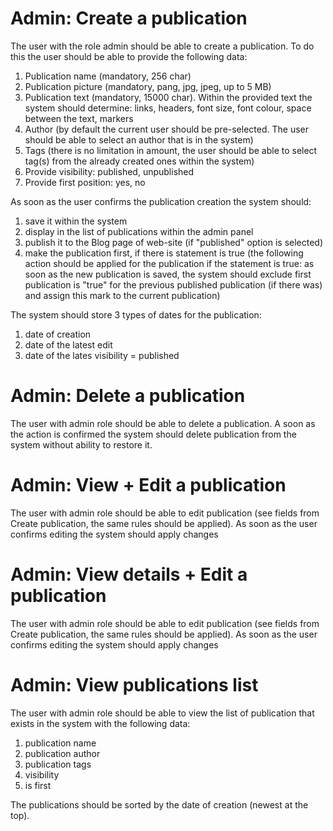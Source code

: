 # Admin: Create a publication

The user with the role admin should be able to create a publication. To do this the user should be able to provide the following data:
1. Publication name (mandatory, 256 char)
2. Publication picture (mandatory, pang, jpg, jpeg, up to 5 MB)
3. Publication text (mandatory, 15000 char). Within the provided text the system should determine: links, headers, font size, font colour, space between the text, markers 
4. Author (by default the current user should be pre-selected. The user should be able to select an author that is in the system)
5. Tags (there is no limitation in amount, the user should be able to select tag(s) from the already created ones within the system)
6. Provide visibility: published, unpublished 
7. Provide first position: yes, no

As soon as the user confirms the publication creation the system should:
1. save it within the system 
2. display in the list of publications within the admin panel
3.  publish it to the Blog page of web-site (if "published" option is selected)
4. make the publication first, if there is statement is true (the following action should be applied for the publication if the statement is true: as soon as the new publication is saved, the system should exclude first publication is "true" for the previous published publication (if there was) and assign this mark to the current publication) 

The system should store 3 types of dates for the publication:
1. date of creation
2. date of the latest edit 
3. date of the lates visibility = published  

# Admin: Delete a publication
The user with admin role should be able to delete a publication. A soon as the action is confirmed the system should delete publication from the system without ability to restore it. 

# Admin: View + Edit a publication
The user with admin role should be able to edit publication (see fields from Create publication, the same rules should be applied). As soon as the user confirms editing the system should apply changes 

# Admin: View details + Edit a publication
The user with admin role should be able to edit publication (see fields from Create publication, the same rules should be applied). As soon as the user confirms editing the system should apply changes 

# Admin: View  publications list
The user with admin role should be able to view the list of publication that exists in the system with the following data:
1. publication name
2. publication author
3. publication tags
4. visibility 
5. is first

The publications should be sorted by the date of creation (newest at the top).
